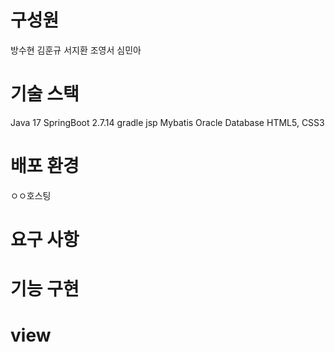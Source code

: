# 구성원
방수현
김훈규
서지환
조영서
심민아

# 기술 스택
Java 17
SpringBoot 2.7.14
gradle
jsp
Mybatis
Oracle Database
HTML5, CSS3

# 배포 환경
ㅇㅇ호스팅

# 요구 사항

# 기능 구현

# view

